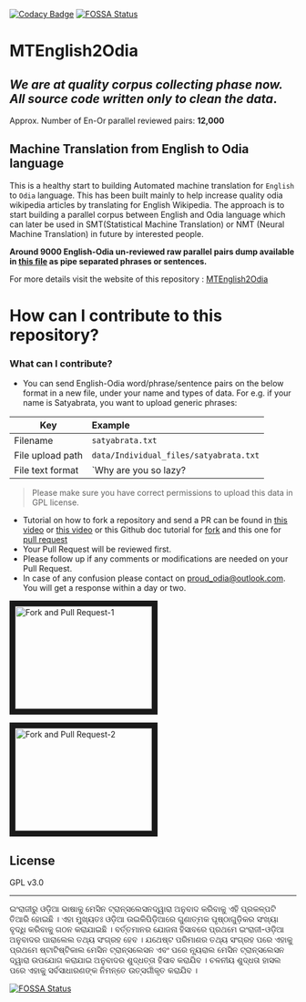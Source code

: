 [![Codacy Badge](https://api.codacy.com/project/badge/Grade/b3a25275798c4c129dc863b7e619f41c)](https://www.codacy.com/app/soumendrak/MTEnglish2Odia?utm_source=github.com&amp;utm_medium=referral&amp;utm_content=soumendrak/MTEnglish2Odia&amp;utm_campaign=Badge_Grade)
[![FOSSA Status](https://app.fossa.io/api/projects/git%2Bgithub.com%2Fsoumendrak%2FMTEnglish2Odia.svg?type=shield)](https://app.fossa.io/projects/git%2Bgithub.com%2Fsoumendrak%2FMTEnglish2Odia?ref=badge_shield)

# MTEnglish2Odia
## *We are at quality corpus collecting phase now. All source code written only to clean the data*.

Approx. Number of En-Or parallel reviewed pairs: **12,000**

## Machine Translation from English to Odia language
This is a healthy start to building Automated machine translation for `English` to `Odia` language.
This has been built mainly to help increase quality odia wikipedia articles by translating for English Wikipedia.
The approach is to start building a parallel corpus between English and Odia language which can later be used in SMT(Statistical Machine Translation) or NMT (Neural Machine Translation) in future by interested people.

**Around 9000 English-Odia un-reviewed raw parallel pairs dump available in [this file](/data/output/piped_pairs_raw_may_2019.csv) as pipe separated phrases or sentences.**

For more details visit the website of this repository : [MTEnglish2Odia](https://soumendrak.github.io/MTEnglish2Odia/)

# How can I contribute to this repository?
### What can I contribute?
- You can send English-Odia word/phrase/sentence pairs on the below format in a new file, under your name and types of data. For e.g. if your name is Satyabrata, you want to upload generic phrases:    


| Key        | Example       |
| ------------- |:-------------|
| Filename      | `satyabrata.txt` |
| File upload path      | `data/Individual_files/satyabrata.txt`      |
| File text format | `Why are you so lazy?||ଆପଣ ଏତେ ଅଳସୁଆ କାହିଁକି `      |

> Please make sure you have correct permissions to upload this data in GPL license.
- Tutorial on how to fork a repository and send a PR can be found in [this video](https://www.youtube.com/watch?v=_NrSWLQsDL4) or [this video](https://www.youtube.com/watch?v=rgbCcBNZcdQ) or this Github doc tutorial for [fork](https://help.github.com/en/articles/fork-a-repo) and this one for [pull request](https://help.github.com/en/articles/creating-a-pull-request)
- Your Pull Request will be reviewed first.
- Please follow up if any comments or modifications are needed on your Pull Request.
- In case of any confusion please contact on proud_odia@outlook.com. You will get a response within a day or two.

<a href="http://www.youtube.com/watch?feature=player_embedded&v=_NrSWLQsDL4
" target="_blank"><img src="http://img.youtube.com/vi/_NrSWLQsDL4/0.jpg" 
alt="Fork and Pull Request-1" width="240" height="180" border="10" /></a>

<a href="http://www.youtube.com/watch?feature=player_embedded&v=rgbCcBNZcdQ
" target="_blank"><img src="http://img.youtube.com/vi/rgbCcBNZcdQ/0.jpg" 
alt="Fork and Pull Request-2" width="240" height="180" border="10" /></a>

## License
GPL v3.0

---
ଇଂରାଜୀରୁ ଓଡ଼ିଆ ଭାଷାକୁ ମେସିନ ଟ୍ରାନ୍ସଲେସନଦ୍ୱାରା ଅନୁବାଦ କରିବାକୁ ଏହି ପ୍ରକଳ୍ପଟି ତିଆରି ହୋଇଛି । ଏହା ମୁଖ୍ୟତଃ ଓଡ଼ିଆ ଉଇକିପିଡ଼ିଆରେ ଗୁଣାତ୍ମକ ପୃଷ୍ଠାଗୁଡ଼ିକର ସଂଖ୍ୟା ବୃଦ୍ଧି କରିବାକୁ ଗଠନ କରାଯାଇଛି । ବର୍ତ୍ତମାନର ଯୋଜନା ହିସାବରେ ପ୍ରଥମେ ଇଂରାଜୀ-ଓଡ଼ିଆ ଅନୁବାଦର ପାରାଲେଲ ତଥ୍ୟ ସଂଗ୍ରହ ହେବ । ଯଥେଷ୍ଟ ପରିମାଣର ତଥ୍ୟ ସଂଗ୍ରହ ପରେ ଏହାକୁ ପ୍ରଥମେ ଷ୍ଟାଟିଷ୍ଟିକାଲ ମେସିନ ଟ୍ରାନ୍ସଲେସନ ଏବଂ ପରେ ନ୍ୟୂରାଲ ମେସିନ ଟ୍ରାନ୍ସଲେସନ ଦ୍ୱାରା ଉପଯୋଗ କରାଯାଇ ଅନୁବାଦର ଶୁଦ୍ଧତ୍ତା ହିସାବ କରାଯିବ । ଚଳନୀୟ ଶୁଦ୍ଧତା ହାସଲ ପରେ ଏହାକୁ ସର୍ବସାଧାରଣଙ୍କ ନିମନ୍ତେ ଉତ୍ସର୍ଗୀକୃତ କରାଯିବ ।

[![FOSSA Status](https://app.fossa.io/api/projects/git%2Bgithub.com%2Fsoumendrak%2FMTEnglish2Odia.svg?type=large)](https://app.fossa.io/projects/git%2Bgithub.com%2Fsoumendrak%2FMTEnglish2Odia?ref=badge_large)